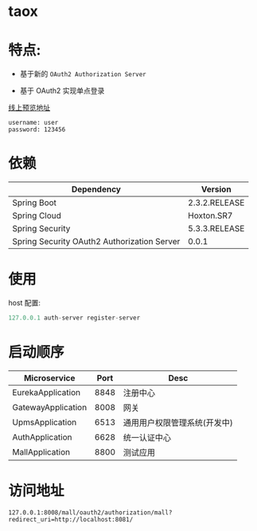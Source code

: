 # taox

# 特点:

- 基于新的 `OAuth2 Authorization Server` 

- 基于 OAuth2 实现单点登录


[线上预览地址](http://mall.flizi.cn) 

```
username: user
password: 123456
```

# 依赖

| Dependency | Version |
| ----------- | ----------- |
| Spring Boot   | 2.3.2.RELEASE       |
| Spring Cloud   | Hoxton.SR7        |
| Spring Security | 5.3.3.RELEASE        |
| Spring Security OAuth2 Authorization Server   | 0.0.1 |


# 使用

host 配置:

```java
127.0.0.1 auth-server register-server
```

# 启动顺序

| Microservice  | Port | Desc |
| ----------- | ----------- | ----------- | 
| EurekaApplication   | 8848       | 注册中心
| GatewayApplication  | 8008      | 网关
| UpmsApplication | 6513        | 通用用户权限管理系统(开发中)
| AuthApplication   | 6628| 统一认证中心 |
| MallApplication   | 8800| 测试应用 |

# 访问地址 

```
127.0.0.1:8008/mall/oauth2/authorization/mall?redirect_uri=http://localhost:8081/
```

